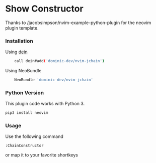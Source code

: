 # Show Constructor

Thanks to /jacobsimpson/nvim-example-python-plugin for the neovim plugin template.


### Installation

Using <a href="https://github.com/Shougo/dein.vim">dein</a>
```Bash
    call dein#add('dominic-dev/nvim-jchain')
```

Using NeoBundle
```Bash
    NeoBundle 'dominic-dev/nvim-jchain'
```

### <a id="python_version"></a>Python Version

This plugin code works with Python 3.
```Python
pip3 install neovim
```

### Usage 
Use the following command

```VimL
:ChainConstructor
```
or map it to your favorite shortkeys
